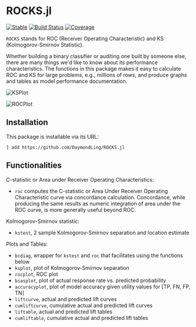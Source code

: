 # ROCKS.jl

[![Stable](https://img.shields.io/badge/docs-stable-blue.svg)](https://DaymondLing.github.io/ROCKS.jl/dev)
[![Build Status](https://github.com/DaymondLing/ROCKS.jl/workflows/CI/badge.svg)](https://github.com/DaymondLing/ROCKS.jl/actions)
[![Coverage](https://codecov.io/gh/DaymondLing/ROCKS.jl/branch/master/graph/badge.svg)](https://codecov.io/gh/DaymondLing/ROCKS.jl)

`ROCKS` stands for ROC (Receiver Operating Characteristic)
and KS (Kolmogorov-Smirnov Statistic).

Whether building a binary classifier or auditing one built by someone else,
there are many things we'd like to know about its performance characteristics.
The functions in this package makes it easy to calculate
ROC and KS for large problems, e.g., millions of rows,
and produce graphs and tables as model performance documentation.

![KSPlot](../figs/ksplot.png)

![ROCPlot](../figs/rocplot.png)

## Installation

This package is installable via its URL:

```
] add https://github.com/DaymondLing/ROCKS.jl
```

## Functionalities

C-statistic or Area under Receiver Operating Characteristics:
- `roc` computes the C-statistic or Area Under Receiver Operating Characteristic
curve via concordance calculation.
Concordance, while producing the same results as numeric integration
of area under the ROC curve, is more generally useful beyond ROC.

Kolmogorov-Smirnov statistic:
- `kstest`, 2 sample Kolmogorov-Smirnov separation and location estimate

Plots and Tables:
- `bcdiag`, wrapper for `kstest` and `roc` that facilitates using the functions below
- `ksplot`, plot of Kolmogorov-Smirnov separation
- `rocplot`, ROC plot
- `biasplot`, plot of actual response rate vs. predicted probability
- `accuracyplot`, plot of model accuracy given utility values for [TP, FN, FP, TN]
- `liftcurve`, actual and predicted lift curves
- `cumliftcurve`, cumulative actual and predicted lift curves
- `liftable`, actual and predicted lift tables
- `cumliftable`, cumulative actual and predicted lift tables

